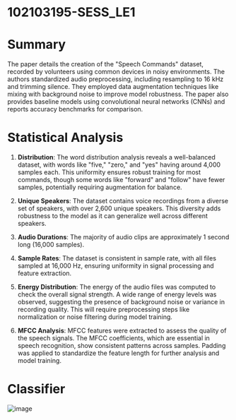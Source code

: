 # 102103195-SESS_LE1
# Summary
The paper details the creation of the "Speech Commands" dataset, recorded by volunteers using common devices in noisy environments. The authors standardized audio preprocessing, including resampling to 16 kHz and trimming silence. They employed data augmentation techniques like mixing with background noise to improve model robustness. The paper also provides baseline models using convolutional neural networks (CNNs) and reports accuracy benchmarks for comparison.


# Statistical Analysis
1. **Distribution**: The word distribution analysis reveals a well-balanced dataset, with words like "five," "zero," and "yes" having around 4,000 samples each. This uniformity ensures robust training for most commands, though some words like "forward" and "follow" have fewer samples, potentially requiring augmentation for balance. 

2. **Unique Speakers**: The dataset contains voice recordings from a diverse set of speakers, with over 2,600 unique speakers. This diversity adds robustness to the model as it can generalize well across different speakers.

3. **Audio Durations**: The majority of audio clips are approximately 1 second long (16,000 samples). 

4. **Sample Rates**: The dataset is consistent in sample rate, with all files sampled at 16,000 Hz, ensuring uniformity in signal processing and feature extraction.

5. **Energy Distribution**: The energy of the audio files was computed to check the overall signal strength. A wide range of energy levels was observed, suggesting the presence of background noise or variance in recording quality. This will require preprocessing steps like normalization or noise filtering during model training.

6. **MFCC Analysis**: MFCC features were extracted to assess the quality of the speech signals. The MFCC coefficients, which are essential in speech recognition, show consistent patterns across samples. Padding was applied to standardize the feature length for further analysis and model training.


# Classifier
![image](https://github.com/user-attachments/assets/3fb8a056-5259-41c3-9430-1f8fe8cf1af1)
